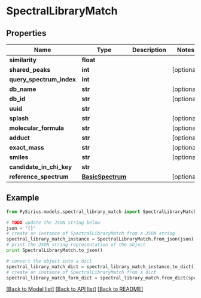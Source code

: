 # SpectralLibraryMatch


## Properties

Name | Type | Description | Notes
------------ | ------------- | ------------- | -------------
**similarity** | **float** |  | 
**shared_peaks** | **int** |  | [optional] 
**query_spectrum_index** | **int** |  | 
**db_name** | **str** |  | [optional] 
**db_id** | **str** |  | [optional] 
**uuid** | **str** |  | 
**splash** | **str** |  | [optional] 
**molecular_formula** | **str** |  | [optional] 
**adduct** | **str** |  | [optional] 
**exact_mass** | **str** |  | [optional] 
**smiles** | **str** |  | [optional] 
**candidate_in_chi_key** | **str** |  | 
**reference_spectrum** | [**BasicSpectrum**](BasicSpectrum.md) |  | [optional] 

## Example

```python
from PySirius.models.spectral_library_match import SpectralLibraryMatch

# TODO update the JSON string below
json = "{}"
# create an instance of SpectralLibraryMatch from a JSON string
spectral_library_match_instance = SpectralLibraryMatch.from_json(json)
# print the JSON string representation of the object
print SpectralLibraryMatch.to_json()

# convert the object into a dict
spectral_library_match_dict = spectral_library_match_instance.to_dict()
# create an instance of SpectralLibraryMatch from a dict
spectral_library_match_form_dict = spectral_library_match.from_dict(spectral_library_match_dict)
```
[[Back to Model list]](../README.md#documentation-for-models) [[Back to API list]](../README.md#documentation-for-api-endpoints) [[Back to README]](../README.md)


